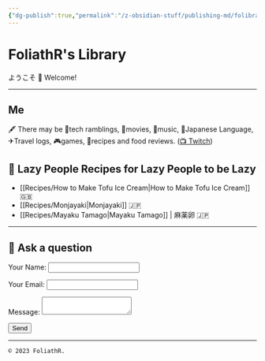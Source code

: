 ```yaml
---
{"dg-publish":true,"permalink":"/z-obsidian-stuff/publishing-md/folibrary-files/folibrary-homepage/","tags":["gardenEntry"],"noteIcon":""}
---
```



# FoliathR's Library
ようこそ 👋 Welcome! 

---
## Me
🖋  There may be 📱tech ramblings, 🎥movies, 🎵music, 🗾Japanese Language, ✈Travel logs, 🎮games, 🍙recipes and food reviews.
([📺 Twitch](https://twitch.tv/foliathr))


## 🍜 Lazy People Recipes for Lazy People to be Lazy
* [[Recipes/How to Make Tofu Ice Cream\|How to Make Tofu Ice Cream]] 🇬‍🇧
* [[Recipes/Monjayaki\|Monjayaki]] 🇯‍🇵
* [[Recipes/Mayaku Tamago\|Mayaku Tamago]] | 麻薬卵 🇯‍🇵 

---
## 💬 Ask a question
<form name="contact" method="POST" data-netlify="true">
  <p>
    <label>Your Name: <input type="text" name="name" /></label>
  </p>
  <p>
    <label>Your Email: <input type="email" name="email" /></label>
  </p>
  <p>
    <label>Message: <textarea name="message"></textarea></label>
  </p>
  <p>
    <button type="submit">Send</button>
  </p>
</form>

---

`© 2023 FoliathR. `
